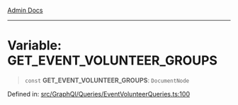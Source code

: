 [Admin Docs](/)

***

# Variable: GET\_EVENT\_VOLUNTEER\_GROUPS

> `const` **GET\_EVENT\_VOLUNTEER\_GROUPS**: `DocumentNode`

Defined in: [src/GraphQl/Queries/EventVolunteerQueries.ts:100](https://github.com/PalisadoesFoundation/talawa-admin/blob/main/src/GraphQl/Queries/EventVolunteerQueries.ts#L100)

